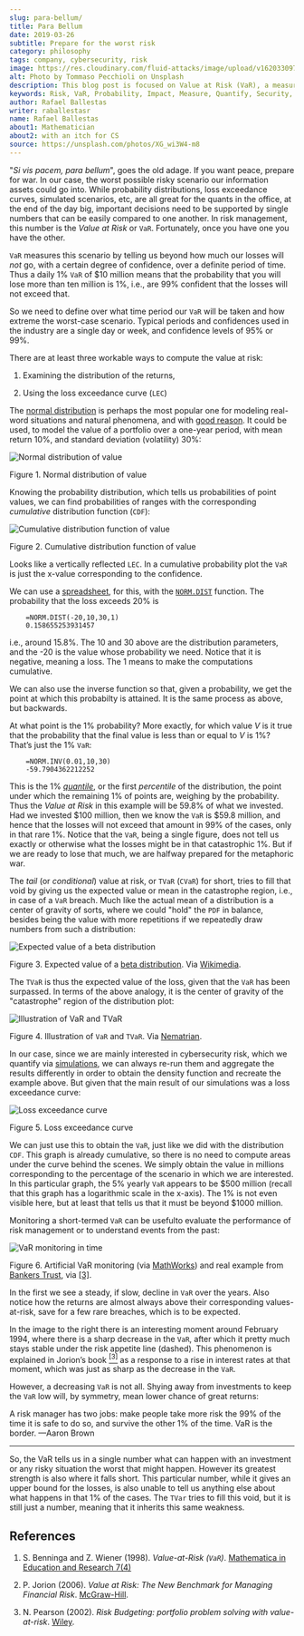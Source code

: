 ```yaml
---
slug: para-bellum/
title: Para Bellum
date: 2019-03-26
subtitle: Prepare for the worst risk
category: philosophy
tags: company, cybersecurity, risk
image: https://res.cloudinary.com/fluid-attacks/image/upload/v1620330971/blog/para-bellum/cover_gejzbf.webp
alt: Photo by Tommaso Pecchioli on Unsplash
description: This blog post is focused on Value at Risk (VaR), a measure of the risk of loss in the context of uncertainty, v.g., for investment.
keywords: Risk, VaR, Probability, Impact, Measure, Quantify, Security, Ethical Hacking, Pentesting
author: Rafael Ballestas
writer: raballestasr
name: Rafael Ballestas
about1: Mathematician
about2: with an itch for CS
source: https://unsplash.com/photos/XG_wi3W4-m8
---
```


"*Si vis pacem, para bellum*", goes the old adage. If you want peace,
prepare for war. In our case, the worst possible risky scenario our
information assets could go into. While probability distributions, loss
exceedance curves, simulated scenarios, etc, are all great for the
quants in the office, at the end of the day big, important decisions
need to be supported by single numbers that can be easily compared to
one another. In risk management, this number is the *Value at Risk* or
`VaR`. Fortunately, once you have one you have the other.

`VaR` measures this scenario by telling us beyond how much our losses
will *not* go, with a certain degree of confidence, over a definite
period of time. Thus a daily 1% `VaR` of $10 million means that the
probability that you will lose more than ten million is 1%, i.e., are
99% confident that the losses will not exceed that.

So we need to define over what time period our `VaR` will be taken and
how extreme the worst-case scenario. Typical periods and confidences
used in the industry are a single day or week, and confidence levels of
95% or 99%.

There are at least three workable ways to compute the value at risk:

1. Examining the distribution of the returns,

2. Using the loss exceedance curve (`LEC`)

The [normal
distribution](https://www.investopedia.com/terms/n/normaldistribution.asp)
is perhaps the most popular one for modeling real-word situations and
natural phenomena, and with [good
reason](https://www.thoughtco.com/importance-of-the-central-limit-theorem-3126556).
It could be used, to model the value of a portfolio over a one-year
period, with mean return 10%, and standard deviation (volatility) 30%:

<div class="imgblock">

![Normal distribution of value](https://res.cloudinary.com/fluid-attacks/image/upload/v1620330968/blog/para-bellum/normal-pdf_pu34fk.webp)

<div class="title">

Figure 1. Normal distribution of value

</div>

</div>

Knowing the probability distribution, which tells us probabilities of
point values, we can find probabilities of ranges with the corresponding
*cumulative* distribution function (`CDF`):

<div class="imgblock">

![Cumulative distribution function of value](https://res.cloudinary.com/fluid-attacks/image/upload/c_scale,w_418/v1620330969/blog/para-bellum/normal-cdf_cghzbx.webp)

<div class="title">

Figure 2. Cumulative distribution function of value

</div>

</div>

Looks like a vertically reflected `LEC`. In a cumulative probability
plot the `VaR` is just the x-value corresponding to the confidence.

We can use a [spreadsheet](https://www.libreoffice.org/discover/calc/),
for this, with the
[`NORM.DIST`](https://help.libreoffice.org/Calc/Statistical_Functions_Part_Four#NORM.DIST)
function. The probability that the loss exceeds 20% is

``` text
    =NORM.DIST(-20,10,30,1)
    0.158655253931457
```

i.e., around 15.8%. The 10 and 30 above are the distribution parameters,
and the -20 is the value whose probability we need. Notice that it is
negative, meaning a loss. The 1 means to make the computations
cumulative.

We can also use the inverse function so that, given a probability, we
get the point at which this probabilty is attained. It is the same
process as above, but backwards.

At what point is the 1% probability? More exactly, for which value *V*
is it true that the probability that the final value is less than or
equal to *V* is 1%? That’s just the 1% `VaR`:

``` text
    =NORM.INV(0.01,10,30)
    -59.7904362212252
```

This is the 1% [*quantile*](https://en.wikipedia.org/wiki/Quantile), or
the first *percentile* of the distribution, the point under which the
remaining 1% of points are, weighing by the probability. Thus the *Value
at Risk* in this example will be 59.8% of what we invested. Had we
invested $100 million, then we know the `VaR` is $59.8 million, and
hence that the losses will not exceed that amount in 99% of the cases,
only in that rare 1%. Notice that the `VaR`, being a single figure, does
not tell us exactly or otherwise what the losses might be in that
catastrophic 1%. But if we are ready to lose that much, we are halfway
prepared for the metaphoric war.

<div>
<cta-banner
buttontxt="Read more"
link="/solutions/vulnerability-management/"
title="Get started with Fluid Attacks' Vulnerability Management solution
right now"
/>
</div>

The *tail* (or *conditional*) value at risk, or `TVaR` (`CVaR`) for
short, tries to fill that void by giving us the expected value or mean
in the catastrophe region, i.e., in case of a `VaR` breach. Much like
the actual mean of a distribution is a center of gravity of sorts, where
we could "hold" the `PDF` in balance, besides being the value with more
repetitions if we repeatedly draw numbers from such a distribution:

<div class="imgblock">

![Expected value of a beta distribution](https://res.cloudinary.com/fluid-attacks/image/upload/v1620330969/blog/para-bellum/beta-mean_oreqlg.webp)

<div class="title">

Figure 3. Expected value of a [beta distribution](../hit-miss/).
Via [Wikimedia](https://upload.wikimedia.org/wikipedia/commons/thumb/8/82/Beta_first_moment.svg/220px-Beta_first_moment.svg.png).

</div>

</div>

The `TVaR` is thus the expected value of the loss, given that the `VaR`
has been surpassed. In terms of the above analogy, it is the center of
gravity of the "catastrophe" region of the distribution plot:

<div class="imgblock">

![Illustration of VaR and TVaR](https://res.cloudinary.com/fluid-attacks/image/upload/v1620330968/blog/para-bellum/tvar_fg6jpf.webp)

<div class="title">

Figure 4. Illustration of `VaR` and `TVaR`. Via
[Nematrian](http://www.nematrian.com/TailValueAtRisk).

</div>

</div>

In our case, since we are mainly interested in cybersecurity risk, which
we quantify via [simulations](../monetizing-vulnerabilities/), we can
always re-run them and aggregate the results differently in order to
obtain the density function and recreate the example above. But given
that the main result of our simulations was a loss exceedance curve:

<div class="imgblock">

![Loss exceedance curve](https://res.cloudinary.com/fluid-attacks/image/upload/v1620330935/blog/monetizing-vulnerabilities/simple-lec_troyzh.webp)

<div class="title">

Figure 5. Loss exceedance curve

</div>

</div>

We can just use this to obtain the `VaR`, just like we did with the
distribution `CDF`. This graph is already cumulative, so there is no
need to compute areas under the curve behind the scenes. We simply
obtain the value in millions corresponding to the percentage of the
scenario in which we are interested. In this particular graph, the 5%
yearly `VaR` appears to be $500 million (recall that this graph has a
logarithmic scale in the x-axis). The 1% is not even visible here, but
at least that tells us that it must be beyond $1000 million.

Monitoring a short-termed `VaR` can be usefulto evaluate the performance
of risk management or to understand events from the past:

<div class="imgblock">

![VaR monitoring in time](https://res.cloudinary.com/fluid-attacks/image/upload/v1620330968/blog/para-bellum/var-time_ags4pu.webp)

<div class="title">

Figure 6. Artificial VaR monitoring
(via [MathWorks](https://www.mathworks.com/help/examples/risk/win64/ValueatRiskEstimationandBacktestingExample_04.png))
and real example from [Bankers
Trust](https://en.wikipedia.org/wiki/Bankers_Trust), via [\[3\]](#r3).

</div>

</div>

In the first we see a steady, if slow, decline in `VaR` over the years.
Also notice how the returns are almost always above their corresponding
values-at-risk, save for a few rare breaches, which is to be expected.

In the image to the right there is an interesting moment around February
1994, where there is a sharp decrease in the `VaR`, after which it
pretty much stays stable under the risk appetite line (dashed). This
phenomenon is explained in Jorion’s book [<sup>\[3\]</sup>](#r3) as a
response to a rise in interest rates at that moment, which was just as
sharp as the decrease in the `VaR`.

However, a decreasing `VaR` is not all. Shying away from investments to
keep the `VaR` low will, by symmetry, mean lower chance of great
returns:

<quote-box>

A risk manager has two jobs: make people take more risk the 99% of
the time it is safe to do so, and survive the other 1% of the time.
VaR is the border.
—Aaron Brown

</quote-box>

---
So, the VaR tells us in a single number what can happen with an
investment or any risky situation the worst that might happen. However
its greatest strength is also where it falls short. This particular
number, while it gives an upper bound for the losses, is also unable to
tell us anything else about what happens in that 1% of the cases. The
`TVar` tries to fill this void, but it is still just a number, meaning
that it inherits this same weakness.

## References

1. S. Benninga and Z. Wiener (1998). *Value-at-Risk (`VaR`)*.
    [Mathematica in Education and
    Research 7(4)](http://simonbenninga.com/wiener/MiER74.pdf)

2. P. Jorion (2006). *Value at Risk: The New Benchmark for Managing
    Financial Risk*.
    [McGraw-Hill](https://www.goodreads.com/book/show/1274687.Value_At_Risk).

3. N. Pearson (2002). *Risk Budgeting: portfolio problem solving with
    value-at-risk*.
    [Wiley](https://www.goodreads.com/book/show/1274693.Risk_Budgeting).
